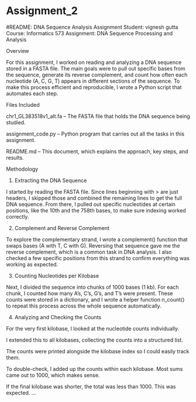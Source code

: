 # Assignment_2
#README: DNA Sequence Analysis Assignment
Student: vignesh gutta
Course: Informatics 573
Assignment: DNA Sequence Processing and Analysis

Overview

For this assignment, I worked on reading and analyzing a DNA sequence stored in a FASTA file. The main goals were to pull out specific bases from the sequence, generate its reverse complement, and count how often each nucleotide (A, C, G, T) appears in different sections of the sequence. To make this process efficient and reproducible, I wrote a Python script that automates each step.

Files Included

chr1_GL383518v1_alt.fa – The FASTA file that holds the DNA sequence being studied.

assignment_code.py – Python program that carries out all the tasks in this assignment.

README.md – This document, which explains the approach, key steps, and results.

Methodology
1. Extracting the DNA Sequence

I started by reading the FASTA file. Since lines beginning with > are just headers, I skipped those and combined the remaining lines to get the full DNA sequence. From there, I pulled out specific nucleotides at certain positions, like the 10th and the 758th bases, to make sure indexing worked correctly.

2. Complement and Reverse Complement

To explore the complementary strand, I wrote a complement() function that swaps bases (A with T, C with G). Reversing that sequence gave me the reverse complement, which is a common task in DNA analysis. I also checked a few specific positions from this strand to confirm everything was working as expected.

3. Counting Nucleotides per Kilobase

Next, I divided the sequence into chunks of 1000 bases (1 kb). For each chunk, I counted how many A’s, C’s, G’s, and T’s were present. These counts were stored in a dictionary, and I wrote a helper function n_count() to repeat this process across the whole sequence automatically.

4. Analyzing and Checking the Counts

For the very first kilobase, I looked at the nucleotide counts individually.

I extended this to all kilobases, collecting the counts into a structured list.

The counts were printed alongside the kilobase index so I could easily track them.

To double-check, I added up the counts within each kilobase. Most sums came out to 1000, which makes sense.

If the final kilobase was shorter, the total was less than 1000. This was expected.
...

